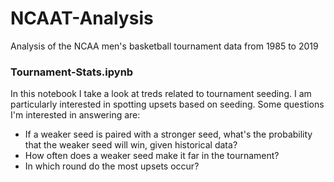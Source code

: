 # NCAAT-Analysis
Analysis of the NCAA men's basketball tournament data from 1985 to 2019<br>

### Tournament-Stats.ipynb
In this notebook I take a look at treds related to tournament seeding. I am particularly interested in spotting upsets based on seeding. Some questions I'm interested in answering are:
- If a weaker seed is paired with a stronger seed, what's the probability that the weaker seed will win, given historical data?
- How often does a weaker seed make it far in the tournament?
- In which round do the most upsets occur?
